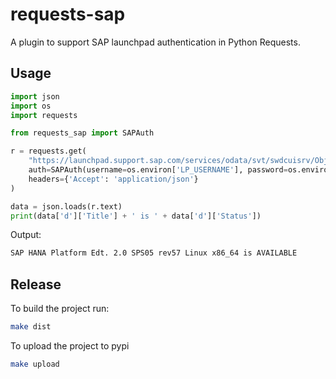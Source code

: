# requests-sap

A plugin to support SAP launchpad authentication in Python Requests.

## Usage

```python
import json
import os
import requests

from requests_sap import SAPAuth

r = requests.get(
    "https://launchpad.support.sap.com/services/odata/svt/swdcuisrv/ObjectSet('0030000000103162022')",
    auth=SAPAuth(username=os.environ['LP_USERNAME'], password=os.environ['LP_PASSWORD']),
    headers={'Accept': 'application/json'}
)

data = json.loads(r.text)
print(data['d']['Title'] + ' is ' + data['d']['Status'])
```

Output:
```bash
SAP HANA Platform Edt. 2.0 SPS05 rev57 Linux x86_64 is AVAILABLE
```

## Release

To build the project run:

```bash
make dist
```

To upload the project to pypi
```bash
make upload
```
